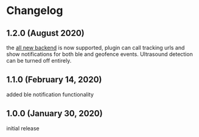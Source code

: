 Changelog
=====================

## 1.2.0 (August 2020)
the [all new backend](https://www.app2.sonobeacon.com/sonosystem/) is now supported, plugin can call tracking urls and show notifications for both ble and geofence events. Ultrasound detection can be turned off entirely.

## 1.1.0 (February 14, 2020)
added ble notification functionality

## 1.0.0 (January 30, 2020)
initial release
